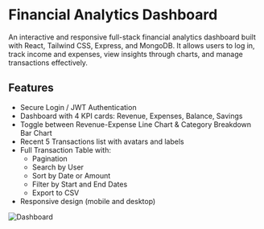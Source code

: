 # Financial Analytics Dashboard
An interactive and responsive full-stack financial analytics dashboard built with React, Tailwind CSS, Express, and MongoDB.
It allows users to log in, track income and expenses, view insights through charts, and manage transactions effectively.

## Features

- Secure Login / JWT Authentication
- Dashboard with 4 KPI cards: Revenue, Expenses, Balance, Savings
- Toggle between Revenue-Expense Line Chart & Category Breakdown Bar Chart
- Recent 5 Transactions list with avatars and labels
- Full Transaction Table with:
    - Pagination
    - Search by User
    - Sort by Date or Amount
    - Filter by Start and End Dates
    - Export to CSV
- Responsive design (mobile and desktop)

![Dashboard](public/dashboard.png)
